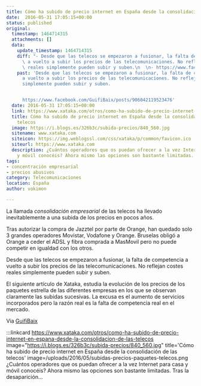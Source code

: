 ```yaml
---
title: Cómo ha subido de precio internet en España desde la consolidación de las telecos
date:  2016-05-31 17:05:15+00:00
status: published
original:
  timestamp: 1464714315
  attachments: []
  data:
    update_timestamp: 1464714315
    diff: "- Desde que las telecos se empezaron a fusionar, la falta de competencia\
      \ a vuelto a subir los precios de las telecomunicaciones. No reflejan costes\
      \ reales simplemente pueden subir y suben.\n  \n- https://www.facebook.com/GuifiBaix/posts/906042119523476"
    past: 'Desde que las telecos se empezaron a fusionar, la falta de competencia
      a vuelto a subir los precios de las telecomunicaciones. No reflejan costes reales
      simplemente pueden subir y suben.


      https://www.facebook.com/GuifiBaix/posts/906042119523476'
  date: 2016-05-31 17:05:15+00:00
  link: https://www.xataka.com/otros/como-ha-subido-de-precio-internet-en-espana-desde-la-consolidacion-de-las-telecos
  title: Cómo ha subido de precio internet en España desde la consolidación de las
    telecos
  image: https://i.blogs.es/326b3c/subida-precios/840_560.jpg
  sitename: www.xataka.com
  siteicon: https://img.weblogssl.com/css/xataka/p/common/favicon.ico
  siteurl: https://www.xataka.com
  description: ¿Cuántos operadores que os puedan ofrecer a la vez Internet para casa
    y móvil conocéis? Ahora mismo las opciones son bastante limitadas. Tras la desaparición...
tags:
- concentración empresarial
- precios abusivos
category: Telecomunicaciones
location: España
author: vokimon

---
```

La llamada _consolidación empresarial_ de las telecos
ha llevado inevitablemente a una subida de los precios en pocos años.

Tras autorizar la compra de Jazztel por parte de Orange,
han quedado solo 3 grandes operadores Movistar, Vodafone y Orange.
Bruselas obligó a Orange a ceder el ADSL y fibra comprada
a MasMovil pero no puede competir en igualdad con los otros.

Desde que las telecos se empezaron a fusionar, la falta de competencia a vuelto a subir los precios de las telecomunicaciones.
No reflejan costes reales simplemente pueden subir y suben.

El siguiente artículo de Xataka, estudia la evolución de los precios de los paquetes estrella de las diferentes empresas
en los que se observan claramente las subidas sucesivas.
La excusa es el aumento de servicios incorporados
pero la razón real es la falta de competencia real en el mercado.

Via [GuifiBaix](https://www.facebook.com/GuifiBaix/posts/906042119523476)

:::linkcard https://www.xataka.com/otros/como-ha-subido-de-precio-internet-en-espana-desde-la-consolidacion-de-las-telecos image="https://i.blogs.es/326b3c/subida-precios/840_560.jpg" title='Cómo ha subido de precio internet en España desde la consolidación de las telecos' image=/uploads/2016/05/subidas-precios-paquetes-telecos.png
   ¿Cuántos operadores que os puedan ofrecer a la vez Internet para casa y móvil conocéis?
    Ahora mismo las opciones son bastante limitadas.
    Tras la desaparición...

